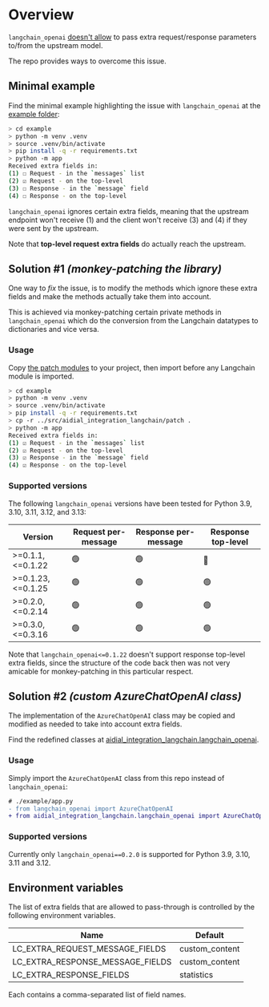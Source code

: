 # Overview

`langchain_openai` [doesn't allow](https://github.com/langchain-ai/langchain/issues/26617) to pass extra request/response parameters to/from the upstream model.

The repo provides ways to overcome this issue.

## Minimal example

Find the minimal example highlighting the issue with `langchain_openai` at the [example folder](./example/):

```sh
> cd example
> python -m venv .venv
> source .venv/bin/activate
> pip install -q -r requirements.txt
> python -m app
Received extra fields in:
(1) ☐ Request - in the `messages` list
(2) ☑ Request - on the top-level
(3) ☐ Response - in the `message` field
(4) ☐ Response - on the top-level
```

`langchain_openai` ignores certain extra fields, meaning that the upstream endpoint won't receive (1) and the client won't receive (3) and (4) if they were sent by the upstream.

Note that **top-level request extra fields** do actually reach the upstream.

## Solution #1 *(monkey-patching the library)*

One way to *fix* the issue, is to modify the methods which ignore these extra fields and make the methods actually take them into account.

This is achieved via monkey-patching certain private methods in `langchain_openai` which do the conversion from the Langchain datatypes to dictionaries and vice versa.

### Usage

Copy [the patch modules](./src/aidial_integration_langchain/patch/) to your project, then import before any Langchain module is imported.

```sh
> cd example
> python -m venv .venv
> source .venv/bin/activate
> pip install -q -r requirements.txt
> cp -r ../src/aidial_integration_langchain/patch .
> python -m app
Received extra fields in:
(1) ☑ Request - in the `messages` list
(2) ☑ Request - on the top-level
(3) ☑ Response - in the `message` field
(4) ☑ Response - on the top-level
```

### Supported versions

The following `langchain_openai` versions have been tested for Python 3.9, 3.10, 3.11, 3.12, and 3.13:

|Version|Request per-message|Response per-message|Response top-level|
|---|---|---|---|
|>=0.1.1,<=0.1.22|🟢|🟢|🔴|
|>=0.1.23,<=0.1.25|🟢|🟢|🟢|
|>=0.2.0,<=0.2.14|🟢|🟢|🟢|
|>=0.3.0,<=0.3.16|🟢|🟢|🟢|

Note that `langchain_openai<=0.1.22` doesn't support response top-level extra fields, since the structure of the code back then was not very amicable for monkey-patching in this particular respect.

## Solution #2 *(custom AzureChatOpenAI class)*

The implementation of the `AzureChatOpenAI` class may be copied and modified as needed to take into account extra fields.

Find the redefined classes at [aidial_integration_langchain.langchain_openai](./src/aidial_integration_langchain/langchain_openai/).

### Usage

Simply import the `AzureChatOpenAI` class from this repo instead of `langchain_openai`:

```diff
# ./example/app.py
- from langchain_openai import AzureChatOpenAI
+ from aidial_integration_langchain.langchain_openai import AzureChatOpenAI
```

### Supported versions

Currently only `langchain_openai==0.2.0` is supported for Python 3.9, 3.10, 3.11 and 3.12.

## Environment variables

The list of extra fields that are allowed to pass-through is controlled by the following environment variables.

|Name|Default|
|---|---|
|LC_EXTRA_REQUEST_MESSAGE_FIELDS|custom_content|
|LC_EXTRA_RESPONSE_MESSAGE_FIELDS|custom_content|
|LC_EXTRA_RESPONSE_FIELDS|statistics|

Each contains a comma-separated list of field names.
